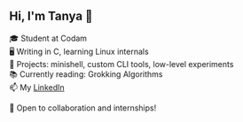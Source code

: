 ## Hi, I'm Tanya 👋

🎓 Student at Codam  
🖥️ Writing in C, learning Linux internals  
🔧 Projects: minishell, custom CLI tools, low-level experiments  
📚 Currently reading: Grokking Algorithms  
📫 My [LinkedIn](https://www.linkedin.com/in/tanyakremnova/)  

🌱 Open to collaboration and internships!

<!---
TanyaKremnova/TanyaKremnova is a ✨ special ✨ repository because its `README.md` (this file) appears on your GitHub profile.
You can click the Preview link to take a look at your changes.
--->
